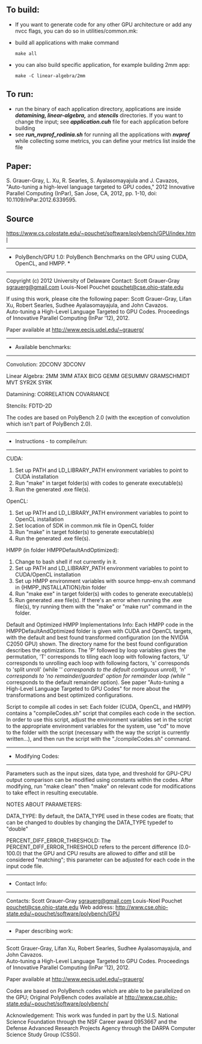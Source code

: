 ## To build:

* If you want to generate code for any other  GPU architecture or add any nvcc flags, you can do so in utilities/common.mk:   

* build all applications with make command
    ```
    make all
    ```
 * you can also build specific application, for example building 2mm app:   
    ```
    make -C linear-algebra/2mm
    ```

## To run: 
* run the binary of each application directory, applications are inside ***datamining, linear-algebra,*** and ***stencils*** directories. If you want to change the input; see ***application.cuh*** file for each application before building
* see ***run_nvprof_rodinia.sh*** for running all the applications with ***nvprof*** while collecting some metrics, you can define your metrics list inside the file

## Paper: 

S. Grauer-Gray, L. Xu, R. Searles, S. Ayalasomayajula and J. Cavazos, "Auto-tuning a high-level language targeted to GPU codes," 2012 Innovative Parallel Computing (InPar), San Jose, CA, 2012, pp. 1-10, doi: 10.1109/InPar.2012.6339595.

## Source

https://www.cs.colostate.edu/~pouchet/software/polybench/GPU/index.html

* * * * * * * * * * * * * * * * * * * * * * * * * * * * * * * * * * * * * * * * * * * 
* PolyBench/GPU 1.0:  PolyBench Benchmarks on the GPU using CUDA, OpenCL, and HMPP. *
* * * * * * * * * * * * * * * * * * * * * * * * * * * * * * * * * * * * * * * * * * * 

Copyright (c) 2012 University of Delaware
Contact:  Scott Grauer-Gray <sgrauerg@gmail.com>
	  Louis-Noel Pouchet <pouchet@cse.ohio-state.edu>

If using this work, please cite the following paper: 
Scott Grauer-Gray, Lifan Xu, Robert Searles, Sudhee Ayalasomayajula, and John Cavazos.  
Auto-tuning a High-Level Language Targeted to GPU Codes. 
Proceedings of Innovative Parallel Computing (InPar '12), 2012.

Paper available at http://www.eecis.udel.edu/~grauerg/


-----------------------
* Available benchmarks:
-----------------------

Convolution:
2DCONV
3DCONV

Linear Algebra:
2MM
3MM
ATAX
BICG
GEMM
GESUMMV
GRAMSCHMIDT
MVT
SYR2K
SYRK

Datamining:
CORRELATION
COVARIANCE

Stencils:
FDTD-2D

The codes are based on PolyBench 2.0 (with the exception of convolution which isn't part of PolyBench 2.0).


--------------------------------
* Instructions - to compile/run:
--------------------------------

CUDA: 
1. Set up PATH and LD_LIBRARY_PATH environment variables to point to CUDA installation 
2. Run "make" in target folder(s) with codes to generate executable(s)
3. Run the generated .exe file(s).

OpenCL:
1. Set up PATH and LD_LIBRARY_PATH environment variables to point to OpenCL installation
2. Set location of SDK in common.mk file in OpenCL folder
3. Run "make" in target folder(s) to generate executable(s)
4. Run the generated .exe file(s).

HMPP (in folder HMPPDefaultAndOptimized):
1. Change to bash shell if not currently in it.
2. Set up PATH and LD_LIBRARY_PATH environment variables to point to CUDA/OpenCL installation 
3. Set up HMPP environment variables with source hmpp-env.sh command in {HMPP_INSTALLATION}/bin folder 
4. Run "make exe" in target folder(s) with codes to generate executable(s)
5. Run generated .exe file(s).  If there's an error when running the .exe file(s), try running them with the "make" or "make run"
command in the folder. 

Default and Optimized HMPP Implementations Info:
Each HMPP code in the HMPPDefaultAndOptimized folder is given with CUDA and OpenCL targets, with the default and best found 
transformed configuration (on the NVIDIA C2050 GPU) shown.  The directory name for the best found configuration describes the 
optimizations.  The 'P' followed by loop variables gives the permutation, 'T' corresponds to tiling each loop with following 
factors, 'U' corresponds to unrolling each loop with following factors, 's' corresponds to 'split unroll' (while '_' 
corresponds to the default contiguous unroll), 'n' corresponds to 'no remainder/guarded' option for remainder loop (while '_' 
corresponds to the default remainder option).  See paper "Auto-tuning a High-Level Language Targeted to GPU Codes" for more
about the transformations and best optimized configurations.

Script to compile all codes in set:
Each folder (CUDA, OpenCL, and HMPP) contains a "compileCodes.sh" script that compiles each code in the section.
In order to use this script, adjust the environment variables set in the script to the appropriate environment variables
for the system, use "cd" to move to the folder with the script (necessary with the way the script is currently
written...), and then run the script with the "./compileCodes.sh" command.


------------------
* Modifying Codes:
------------------

Parameters such as the input sizes, data type, and threshold for GPU-CPU output comparison can be modified using constants
within the codes.  After modifying, run "make clean" then "make" on relevant code for modifications to take effect in resulting executable.

NOTES ABOUT PARAMETERS:

DATA_TYPE:
By default, the DATA_TYPE used in these codes are floats; that can be changed to doubles by changing the DATA_TYPE typedef to "double"

PERCENT_DIFF_ERROR_THRESHOLD:
The PERCENT_DIFF_ERROR_THRESHOLD refers to the percent difference (0.0-100.0) that the GPU and CPU results are allowed to differ and still 
be considered "matching"; this parameter can be adjusted for each code in the input code file.


---------------
* Contact Info: 
---------------

Contacts: Scott Grauer-Gray <sgrauerg@gmail.com>
          Louis-Noel Pouchet <pouchet@cse.ohio-state.edu>
Web address: http://www.cse.ohio-state.edu/~pouchet/software/polybench/GPU


------------------------
* Paper describing work: 
------------------------

Scott Grauer-Gray, Lifan Xu, Robert Searles, Sudhee Ayalasomayajula, and John Cavazos.  
Auto-tuning a High-Level Language Targeted to GPU Codes. 
Proceedings of Innovative Parallel Computing (InPar '12), 2012.

Paper available at http://www.eecis.udel.edu/~grauerg/


Codes are based on PolyBench codes which are able to be parallelized on the GPU; 
Original PolyBench codes available at http://www.cse.ohio-state.edu/~pouchet/software/polybench/


Acknowledgement:
This work was funded in part by the U.S. National Science Foundation through the NSF
Career award 0953667 and the Defense Advanced Research Projects Agency through the DARPA
Computer Science Study Group (CSSG).
